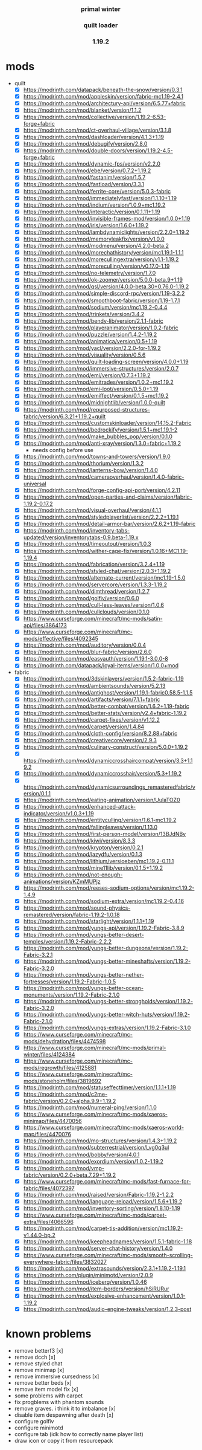 <div align="center">

### primal winter
### quilt loader
### 1.19.2

</div>

# mods
- quilt
  - [x] https://modrinth.com/datapack/beneath-the-snow/version/0.3.1
  - [x] https://modrinth.com/mod/appleskin/version/fabric-mc1.19-2.4.1
  - [x] https://modrinth.com/mod/architectury-api/version/6.5.77+fabric
  - [x] https://modrinth.com/mod/blanket/version/1.1.2
  - [x] https://modrinth.com/mod/collective/version/1.19.2-6.53-forge+fabric
  - [x] https://modrinth.com/mod/ct-overhaul-village/version/3.1.8
  - [x] https://modrinth.com/mod/dashloader/version/4.1.3+1.19
  - [x] https://modrinth.com/mod/debugify/version/2.8.0
  - [x] https://modrinth.com/mod/double-doors/version/1.19.2-4.5-forge+fabric
  - [x] https://modrinth.com/mod/dynamic-fps/version/v2.2.0
  - [x] https://modrinth.com/mod/ebe/version/0.7.2+1.19.2
  - [x] https://modrinth.com/mod/fastanim/version/1.5.7
  - [x] https://modrinth.com/mod/fastload/version/3.3.1
  - [x] https://modrinth.com/mod/ferrite-core/version/5.0.3-fabric
  - [x] https://modrinth.com/mod/immediatelyfast/version/1.1.10+1.19
  - [x] https://modrinth.com/mod/indium/version/1.0.9+mc1.19.2
  - [x] https://modrinth.com/mod/interactic/version/0.1.11+1.19
  - [x] https://modrinth.com/mod/invisible-frames-mod/version/1.0.0+1.19
  - [x] https://modrinth.com/mod/iris/version/1.6.0+1.19.2
  - [x] https://modrinth.com/mod/lambdynamiclights/version/2.2.0+1.19.2
  - [x] https://modrinth.com/mod/memoryleakfix/version/v1.0.0
  - [x] https://modrinth.com/mod/modmenu/version/4.2.0-beta.2
  - [x] https://modrinth.com/mod/morechathistory/version/mc1.19.1-1.1.1
  - [x] https://modrinth.com/mod/morecullingextra/version/v1.1-1.19.2
  - [x] https://modrinth.com/mod/moreculling/version/v0.17.0-1.19
  - [x] https://modrinth.com/mod/no-telemetry/version/1.7.0
  - [x] https://modrinth.com/mod/ok-zoomer/version/5.0.0-beta.9+1.19
  - [x] https://modrinth.com/mod/qsl/version/4.0.0-beta.30+0.76.0-1.19.2
  - [x] https://modrinth.com/mod/simple-discord-rpc/version/1.19-3.2.2
  - [x] https://modrinth.com/mod/smoothboot-fabric/version/1.19-1.7.1
  - [x] https://modrinth.com/mod/sodium/version/mc1.19.2-0.4.4
  - [x] https://modrinth.com/mod/trinkets/version/3.4.2
  - [x] https://modrinth.com/mod/bendy-lib/version/2.1.1-fabric
  - [x] https://modrinth.com/mod/playeranimator/version/1.0.2-fabric
  - [x] https://modrinth.com/mod/puzzle/version/1.4.2-1.19.2
  - [x] https://modrinth.com/mod/animatica/version/0.5+1.19
  - [x] https://modrinth.com/mod/yacl/version/2.2.0-for-1.19.2
  - [x] https://modrinth.com/mod/visuality/version/0.5.6
  - [x] https://modrinth.com/mod/quilt-loading-screen/version/4.0.0+1.19
  - [x] https://modrinth.com/mod/immersive-structures/version/2.0.7
  - [x] https://modrinth.com/mod/emi/version/0.7.3+1.19.2
  - [x] https://modrinth.com/mod/emitrades/version/1.0.2+mc1.19.2
  - [x] https://modrinth.com/mod/emi-loot/version/0.5.0+1.19
  - [x] https://modrinth.com/mod/emiffect/version/0.1.5+mc1.19.2
  - [x] https://modrinth.com/mod/midnightlib/version/1.0.0-quilt
  - [x] https://modrinth.com/mod/repurposed-structures-fabric/version/6.3.21+1.19.2+quilt
  - [x] https://modrinth.com/mod/customskinloader/version/14.15.2-Fabric
  - [x] https://modrinth.com/mod/bedrockify/version/1.5.1+mc1.19.1-2
  - [x] https://modrinth.com/mod/make_bubbles_pop/version/0.1.0
  - [x] https://modrinth.com/mod/anti-xray/version/1.3.0+fabric+1.19.2
    - needs config before use
  - [x] https://modrinth.com/mod/towns-and-towers/version/1.9.0
  - [x] https://modrinth.com/mod/thorium/version/1.3.2
  - [x] https://modrinth.com/mod/lanterns-bow/version/1.4.0
  - [x] https://modrinth.com/mod/cameraoverhaul/version/1.4.0-fabric-universal
  - [x] https://modrinth.com/mod/forge-config-api-port/version/4.2.11
  - [x] https://modrinth.com/mod/open-parties-and-claims/version/fabric-1.19.2-0.17.2
  - [x] https://modrinth.com/mod/visual-overhaul/version/4.1.1
  - [x] https://modrinth.com/mod/styledplayerlist/version/2.2.2+1.19.1
  - [x] https://modrinth.com/mod/detail-armor-bar/version/2.6.2+1.19-fabric
  - [x] https://modrinth.com/mod/inventory-tabs-updated/version/inventorytabs-0.9.beta-1.19.x
  - [x] https://modrinth.com/mod/timeoutout/version/1.0.3
  - [x] https://modrinth.com/mod/wither-cage-fix/version/1.0.16+MC1.19-1.19.4
  - [x] https://modrinth.com/mod/fabrication/version/3.2.4+1.19
  - [x] https://modrinth.com/mod/styled-chat/version/2.0.3+1.19.2
  - [x] https://modrinth.com/mod/alternate-current/version/mc1.19-1.5.0
  - [x] https://modrinth.com/mod/servercore/version/1.3.3-1.19.2
  - [x] https://modrinth.com/mod/dimthread/version/1.2.7
  - [x] https://modrinth.com/mod/golfiv/version/0.6.0
  - [x] https://modrinth.com/mod/cull-less-leaves/version/1.0.6
  - [x] https://modrinth.com/mod/cullclouds/version/0.1.0
  - [x] https://www.curseforge.com/minecraft/mc-mods/satin-api/files/3864173
  - [x] https://www.curseforge.com/minecraft/mc-mods/effective/files/4092345
  - [x] https://modrinth.com/mod/auditory/version/0.0.4
  - [x] https://modrinth.com/mod/blur-fabric/version/2.6.0
  - [x] https://modrinth.com/mod/easyauth/version/1.19.1-3.0.0-8
  - [x] https://modrinth.com/datapack/loyal-items/version/1.0.0+mod
- fabric
  - [x] https://modrinth.com/mod/3dskinlayers/version/1.5.2-fabric-1.19
  - [x] https://modrinth.com/mod/ambientsounds/version/5.2.13
  - [x] https://modrinth.com/mod/antighost/version/1.19.1-fabric0.58.5-1.1.5
  - [x] https://modrinth.com/mod/artifacts/version/7.1.1+fabric
  - [x] https://modrinth.com/mod/better-combat/version/1.6.2+1.19-fabric
  - [x] https://modrinth.com/mod/better-stats/version/v2.4+fabric-1.19.2
  - [x] https://modrinth.com/mod/carpet-fixes/version/v1.12.2
  - [x] https://modrinth.com/mod/carpet/version/1.4.84
  - [x] https://modrinth.com/mod/cloth-config/version/8.2.88+fabric
  - [x] https://modrinth.com/mod/creativecore/version/2.9.3
  - [x] https://modrinth.com/mod/culinary-construct/version/5.0.0+1.19.2
  - [x] https://modrinth.com/mod/dynamiccrosshaircompat/version/3.3+1.19.2
  - [x] https://modrinth.com/mod/dynamiccrosshair/version/5.3+1.19.2
  - [x] https://modrinth.com/mod/dynamicsurroundings_remasteredfabric/version/0.1.1
  - [x] https://modrinth.com/mod/eating-animation/version/UulaTOZ0
  - [x] https://modrinth.com/mod/enhanced-attack-indicator/version/v1.0.3+1.19
  - [x] https://modrinth.com/mod/entityculling/version/1.6.1-mc1.19.2
  - [x] https://modrinth.com/mod/fallingleaves/version/1.13.0
  - [x] https://modrinth.com/mod/first-person-model/version/13BJdNBy
  - [x] https://modrinth.com/mod/kiwi/version/8.3.3
  - [x] https://modrinth.com/mod/krypton/version/0.2.1
  - [x] https://modrinth.com/mod/lazydfu/version/0.1.3
  - [x] https://modrinth.com/mod/lithium/versioeben/mc1.19.2-0.11.1
  - [x] https://modrinth.com/mod/mine11lib/version/0.1.5+1.19.2
  - [x] https://modrinth.com/mod/not-enough-animations/version/KZmMUPjz
  - [x] https://modrinth.com/mod/reeses-sodium-options/version/mc1.19.2-1.4.9
  - [x] https://modrinth.com/mod/sodium-extra/version/mc1.19.2-0.4.16
  - [x] https://modrinth.com/mod/sound-physics-remastered/version/fabric-1.19.2-1.0.18
  - [x] https://modrinth.com/mod/starlight/version/1.1.1+1.19
  - [x] https://modrinth.com/mod/yungs-api/version/1.19.2-Fabric-3.8.9
  - [x] https://modrinth.com/mod/yungs-better-desert-temples/version/1.19.2-Fabric-2.2.2
  - [x] https://modrinth.com/mod/yungs-better-dungeons/version/1.19.2-Fabric-3.2.1
  - [x] https://modrinth.com/mod/yungs-better-mineshafts/version/1.19.2-Fabric-3.2.0
  - [x] https://modrinth.com/mod/yungs-better-nether-fortresses/version/1.19.2-Fabric-1.0.5
  - [x] https://modrinth.com/mod/yungs-better-ocean-monuments/version/1.19.2-Fabric-2.1.0
  - [x] https://modrinth.com/mod/yungs-better-strongholds/version/1.19.2-Fabric-3.2.0
  - [x] https://modrinth.com/mod/yungs-better-witch-huts/version/1.19.2-Fabric-2.1.0
  - [x] https://modrinth.com/mod/yungs-extras/version/1.19.2-Fabric-3.1.0
  - [x] https://www.curseforge.com/minecraft/mc-mods/dehydration/files/4474598
  - [x] https://www.curseforge.com/minecraft/mc-mods/primal-winter/files/4124384
  - [x] https://www.curseforge.com/minecraft/mc-mods/regrowth/files/4125881
  - [x] https://www.curseforge.com/minecraft/mc-mods/stoneholm/files/3819692
  - [x] https://modrinth.com/mod/statuseffecttimer/version/1.1.1+1.19
  - [x] https://modrinth.com/mod/c2me-fabric/version/0.2.0+alpha.9.9+1.19.2
  - [x] https://modrinth.com/mod/numeral-ping/version/1.1.0
  - [x] https://www.curseforge.com/minecraft/mc-mods/xaeros-minimap/files/4470056
  - [x] https://www.curseforge.com/minecraft/mc-mods/xaeros-world-map/files/4470076
  - [x] https://modrinth.com/mod/mo-structures/version/1.4.3+1.19.2
  - [x] https://modrinth.com/mod/subterrestrial/version/Lvg0q3ul
  - [x] https://modrinth.com/mod/bobby/version/4.0.1
  - [x] https://modrinth.com/mod/exordium/version/1.0.2-1.19.2
  - [x] https://modrinth.com/mod/vmp-fabric/version/0.2.0+beta.7.29+1.19.2
  - [x] https://www.curseforge.com/minecraft/mc-mods/fast-furnace-for-fabric/files/4072397
  - [x] https://modrinth.com/mod/raised/version/Fabric-1.19.2-1.2.2
  - [x] https://modrinth.com/mod/language-reload/version/1.5.6+1.19.2
  - [x] https://modrinth.com/mod/inventory-sorting/version/1.8.10-1.19
  - [x] https://www.curseforge.com/minecraft/mc-mods/carpet-extra/files/4066596
  - [x] https://modrinth.com/mod/carpet-tis-addition/version/mc1.19.2-v1.44.0-bp.2
  - [x] https://modrinth.com/mod/keepheadnames/version/1.5.1-fabric-1.18
  - [x] https://modrinth.com/mod/server-chat-history/version/1.4.0
  - [x] https://www.curseforge.com/minecraft/mc-mods/smooth-scrolling-everywhere-fabric/files/3832027
  - [x] https://modrinth.com/mod/extrasounds/version/2.3.1+1.19.2-1.19.1
  - [x] https://modrinth.com/plugin/minimotd/version/2.0.9
  - [x] https://modrinth.com/mod/iceberg/version/1.0.46
  - [x] https://modrinth.com/mod/item-borders/version/hSiRURur
  - [x] https://modrinth.com/mod/explosive-enhancement/version/1.0.1-1.19.2
  - [x] https://modrinth.com/mod/audio-engine-tweaks/version/1.2.3-post

# known problems
- remove betterf3 [x]
- remove dcch [x]
- remove styled chat
- remove minimap [x]
- remove immersive cursedness [x]
- remove better beds [x]
- remove item model fix [x]
- some problems with carpet
- fix progblems with phantom sounds
- remove graves. i think it to imbalance [x]
- disable item despawning after death [x]
- configure golfiv
- configure minimotd
- configure tab (idk how to correctly name player list)
- draw icon or copy it from resourcepack
